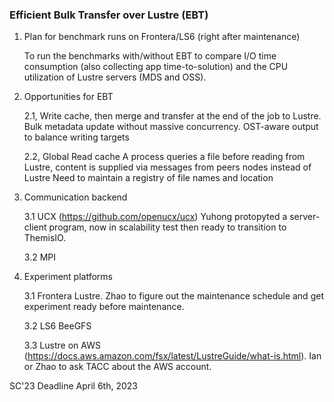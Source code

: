 ### Efficient Bulk Transfer over Lustre (EBT)

1. Plan for benchmark runs on Frontera/LS6 (right after maintenance)

	To run the benchmarks with/without EBT to compare I/O time consumption (also collecting app time-to-solution) and the CPU utilization of Lustre servers (MDS and OSS).

2. Opportunities for EBT

	2.1, Write cache, then merge and transfer at the end of the job to Lustre. 
		 Bulk metadata update without massive concurrency.
		 OST-aware output to balance writing targets

	2.2, Global Read cache
		 A process queries a file before reading from Lustre, content is supplied via messages from peers nodes instead of Lustre
		 Need to maintain a registry of file names and location

3. Communication backend

	3.1 UCX (https://github.com/openucx/ucx)
		Yuhong protopyted a server-client program, now in scalability test then ready to transition to ThemisIO.

	3.2 MPI

4. Experiment platforms

	3.1 Frontera Lustre. Zhao to figure out the maintenance schedule and get experiment ready before maintenance.

	3.2 LS6 BeeGFS

	3.3 Lustre on AWS (https://docs.aws.amazon.com/fsx/latest/LustreGuide/what-is.html). Ian or Zhao to ask TACC about the AWS account.

SC'23 Deadline April 6th, 2023
